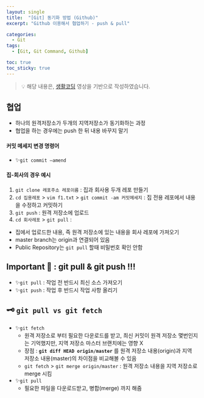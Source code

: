 ```yaml
---
layout: single
title:  "[Git] 동기화 방법 (Github)"
excerpt: "Github 이용해서 협업하기 - push & pull"

categories:
  - Git
tags:
  - [Git, Git Command, Github]

toc: true
toc_sticky: true
---
```

> 💡 해당 내용은, [생활코딩](https://www.youtube.com/playlist?list=PLuHgQVnccGMA8iwZwrGyNXCGy2LAAsTXk) 영상을 기반으로 작성하였습니다.

## 협업
- 하나의 원격저장소가 두개의 지역저장소가 동기화하는 과정
- 협업을 하는 경우에는 push 한 뒤 내용 바꾸지 말기 

#### 커밋 메세지 변경 명령어
- ✨`git commit —amend`

#### 집-회사의 경우 예시
1. `git clone 레포주소 레포이름` : 집과 회사용 두개 레포 만들기
2. `cd 집용레포` > `vim f1.txt` > `git commit -am 커밋메세지` : 집 전용 레포에서 내용을 수정하고 커밋하기
3. `git push` : 원격 저장소에 업로드
4. `cd 회사레포` > `git pull` : 
  - 집에서 업로드한 내용, 즉 원격 저장소에 있는 내용을 회사 레포에 가져오기
  - master branch는 origin과 연결되어 있음
  - Public Repository는 `git pull` 할때 비밀번호 확인 안함

## Important 🚀 : git pull & git push !!!
* ✨`git pull` : 작업 전 반드시 최신 소스 가져오기
* ✨`git push` : 작업 후 반드시 작업 사항 올리기

## 🗝 `git pull vs git fetch`
- ✨`git fetch`
  - 원격 저장소로 부터 필요한 다운로드를 받고, 최신 커밋이 원격 저장소 몇번인지는 기억했지만, 지역 저장소 마스터 브랜치에는 영향 X
  - 장점 : **`git diff HEAD origin/master`** 를 원격 저장소 내용(origin)과 지역 저장소 내용(master)의 차이점을 비교해볼 수 있음
  - `git fetch` > `git merge origin/master` :  원격 저장소 내용을 지역 저장소로 merge 시킴
- ✨`git pull`
  - 필요한 파일을 다운로드받고, 병합(merge) 까지 해줌
